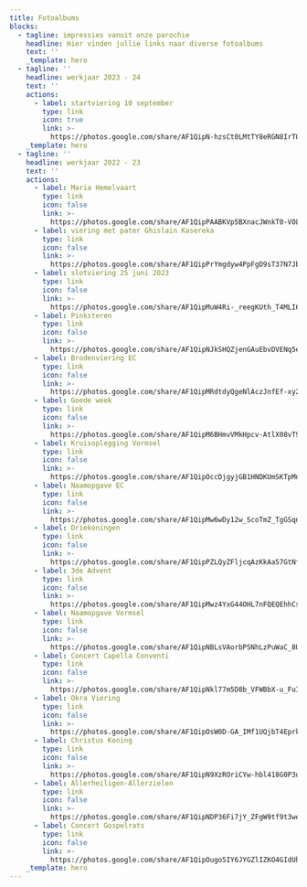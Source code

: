 ```yaml
---
title: Fotoalbums
blocks:
  - tagline: impressies vanuit onze parochie
    headline: Hier vinden jullie links naar diverse fotoalbums
    text: ''
    _template: hero
  - tagline: ''
    headline: werkjaar 2023 - 24
    text: ''
    actions:
      - label: startviering 10 september
        type: link
        icon: true
        link: >-
          https://photos.google.com/share/AF1QipN-hzsCt0LMtTY8eRGN8IrTObN3ENT3usIt6Lkexy1Y6XK1FjgcGraS7iMvQG6HKg?key=VlZfU3RDUncyaXhyRlhDY0tPTnpWci1sZGJWcmZ3
    _template: hero
  - tagline: ''
    headline: werkjaar 2022 - 23
    text: ''
    actions:
      - label: Maria Hemelvaart
        type: link
        icon: false
        link: >-
          https://photos.google.com/share/AF1QipPAABKVp5BXnacJWnkT0-VOLu2uRPE4-A5XAYajOxLK2z8K6UppgFG00Ve9FjFJFg?key=U3U1cjQ4TDM5SXpBWjdqWkdFeVAxRlBkQnR2Ujln
      - label: viering met pater Ghislain Kasereka
        type: link
        icon: false
        link: >-
          https://photos.google.com/share/AF1QipPrYmgdyw4PpFgD9sT37N7JbAZE2GWn-zLYvrbQZo9oQ5esA64usdatEyiFIjwEPg?key=RGFCRi10ZGQwek5LRHJ2X2xSZWlZZlE5WWNkaGNR
      - label: slotviering 25 juni 2023
        type: link
        icon: false
        link: >-
          https://photos.google.com/share/AF1QipMuW4Ri-_reegKUth_T4MLI6T8enjkxW96dhh0qGkrkfI1-DtaQuZlLOhrCRHTpBg?key=cjdzbVhJSE4yc1FfdjFUZW5LdncxZ2ZnWXhacVB3
      - label: Pinksteren
        type: link
        icon: false
        link: >-
          https://photos.google.com/share/AF1QipNJkSHQZjenGAuEbvDVENq5etzjZdITtcg8y_4ZLSQnuPUUeI0GVSKpW8857RSFpQ?key=NmV0YVpFUmxfQ2Jjb0R3VDFMaklDVU41aGV1LWtB
      - label: Brodenviering EC
        type: link
        icon: false
        link: >-
          https://photos.google.com/share/AF1QipMRdtdyQgeNlAczJnfEf-xy2gw4ym-F1TwjnVceX6AYA294YSB6gUbjqr86sA8N8Q?key=RVJralYwOXJpRXpDemUxeUk5N21QQnlWZnNQUnhB
      - label: Goede week
        type: link
        icon: false
        link: >-
          https://photos.google.com/share/AF1QipM6BHmvVMkHpcv-AtlX08vT9a3_epu9qPXgERagYE3XKn3S_rgj30R5Noq9lGWatA?key=T0xkd2dxVXdYcTVLbVVrU1I1SnptVUMtYk5IZVdn
      - label: Kruisoplegging Vormsel
        type: link
        icon: false
        link: >-
          https://photos.google.com/share/AF1QipOccDjgyjGB1HNDKUmSKTpMnZy8ZrpCnJiOlrz810PRs9meh3kNGNZttuAT88N2Gg?key=MkNqeTZOaGlvdTY2YjZwamF2MmVENnhUSFVGUFBn
      - label: Naamopgave EC
        type: link
        icon: false
        link: >-
          https://photos.google.com/share/AF1QipMw6wDy12w_ScoTmZ_TgGSqnDjad_GOJdBr_ZFJxlTKfoX0KHKhL_e5sEIiPT1OVQ?key=ODE4Zlh1T1lDYm1xOWVsclJ6Rm1IY3dGVjdWcU5B
      - label: Driekoningen
        type: link
        icon: false
        link: >-
          https://photos.google.com/share/AF1QipPZLQyZFljcqAzKkAa57GtNfpBdUEeZQqLpJ0_W5RplLiJE_wr5gpMNRQZ3DPFbiA?key=OU5TS2xsZFZ0WkRGRllfM1VIUTdQWndid1AxY21B
      - label: 3de Advent
        type: link
        icon: false
        link: >-
          https://photos.google.com/share/AF1QipMwz4YxG44OHL7nFQEQEhhCszhwT-2vT2X6hnkmHdNPuQHcfVeJnq93ffBLxRB32w?key=S3lrVjgyd0tWOXdSVFV6Wi00eDNoLV9xSE1ZclZR
      - label: Naamopgave Vormsel
        type: link
        icon: false
        link: >-
          https://photos.google.com/share/AF1QipNBLsVAorbPSNhLzPuWaC_8UoagXXyee5YDNPt-r6pye1ROlBAohUBh3icr5cEdAg?key=T0tkUnlobHZQTWpRbWdzWVJqSDBXYzg2Z2xuY09B
      - label: Concert Capella Conventi
        type: link
        icon: false
        link: >-
          https://photos.google.com/share/AF1QipNkl77m5D8b_VFWBbX-u_FuIRuwLNi2Ke0MilmswyNqeugqqZ3-nsOv-AecqFeACg?key=aGhWQTRva3lsNU9uNEx3anl5Q2otVzVFRy1HdmJR
      - label: Okra Viering
        type: link
        icon: false
        link: >-
          https://photos.google.com/share/AF1QipOsW0D-GA_IMf1UQjbT4EprkUkLNFjZfSkE4HF6xf2efEBFlNMkJ52MgzK-7EBWog?key=Z1FadmxWQTIycXk3RHZVd2JJMEZoODVYSU9GVXVn
      - label: Christus Koning
        type: link
        icon: false
        link: >-
          https://photos.google.com/share/AF1QipN9XzROriCYw-hbl418G0P3uAPuMm0byXfIGpWwXiPASif8K5ce4j2bScVPorklOA?key=X0U4V1FxS0R6d1hxbzVmMVBHRXB2TVdFZlp3Yll3
      - label: Allerheiligen-Allerzielen
        type: link
        icon: false
        link: >-
          https://photos.google.com/share/AF1QipNDP36Fi7jY_ZFgW9tf9t3weKRhuSN1bIn22kfpj9HsQwQEKS7mAycWRDKdtiHBHw?key=OF9hQWhERGFyMTZXRnlib0pXNTFXeWxPMUNJbHFB
      - label: Concert Gospelrats
        type: link
        icon: false
        link: >-
          https://photos.google.com/share/AF1QipOugo5IY6JYGZlIZKO4GIdUhbWQ2xU3dlBUBszy_VyNBygd0_coMbnQQE3hX3pkvg?key=ZFB4cEVMWWxlUl96bFRXR2tyQVBFTl9PMVMwYXR3
    _template: hero
---
```
































